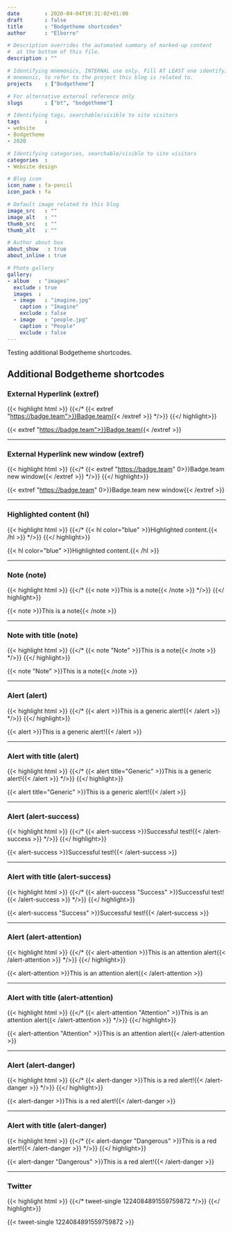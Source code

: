 ```yaml
---
date        : 2020-04-04T10:31:02+01:00
draft       : false
title       : "Bodgetheme shortcodes"
author      : "Elborro"

# Description overrides the automated summary of marked-up content
#  at the bottom of this file.
description : ""

# Identifying mnemonics, INTERNAL use only. Fill AT LEAST one identifying
# mnemonic, to refer to the project this blog is related to.
projects    : ["Bodgetheme"]

# For alternative external reference only
slugs       : ["bt", "bodgetheme"]

# Identifying tags, searchable/visible to site visitors
tags        :
- website
- Bodgetheme
- 2020

# Identifying categories, searchable/visible to site visitors
categories  :
- Website design

# Blog icon
icon_name : fa-pencil
icon_pack : fa

# Default image related to this blog
image_src   : ""
image_alt   : ""
thumb_src   : ""
thumb_alt   : ""

# Author about box
about_show   : true
about_inline : true

# Photo gallery
gallery:
- album   : "images"
  exclude : true
  images  :
  - image   : "imagine.jpg"
    caption : "Imagine"
    exclude : false
  - image   : "people.jpg"
    caption : "People"
    exclude : false
---
```


Testing additional Bodgetheme shortcodes.

<!--more-->

## Additional Bodgetheme shortcodes

### External Hyperlink (extref)

{{< highlight html >}}
{{</* {{< extref "https://badge.team">}}Badge.team{{< /extref >}} */>}}
{{</ highlight>}}

{{< extref "https://badge.team">}}Badge.team{{< /extref >}}

----

### External Hyperlink new window (extref)

{{< highlight html >}}
{{</* {{< extref "https://badge.team" 0>}}Badge.team new window{{< /extref >}} */>}}
{{</ highlight>}}

{{< extref "https://badge.team" 0>}}Badge.team new window{{< /extref >}}

----

### Highlighted content (hl)

{{< highlight html >}}
{{</* {{< hl color="blue" >}}Highlighted content.{{< /hl >}} */>}}
{{</ highlight>}}

{{< hl color="blue" >}}Highlighted content.{{< /hl >}}

----

### Note (note)

{{< highlight html >}}
{{</* {{< note >}}This is a note{{< /note >}} */>}}
{{</ highlight>}}

{{< note >}}This is a note{{< /note >}}

----

### Note with title (note)

{{< highlight html >}}
{{</* {{< note "Note" >}}This is a note{{< /note >}} */>}}
{{</ highlight>}}

{{< note "Note" >}}This is a note{{< /note >}}

----

### Alert (alert)

{{< highlight html >}}
{{</* {{< alert >}}This is a generic alert!{{< /alert >}} */>}}
{{</ highlight>}}

{{< alert >}}This is a generic alert!{{< /alert >}}

----

### Alert with title (alert)

{{< highlight html >}}
{{</* {{< alert title="Generic" >}}This is a generic alert!{{< /alert >}} */>}}
{{</ highlight>}}

{{< alert title="Generic" >}}This is a generic alert!{{< /alert >}}

----

### Alert (alert-success)

{{< highlight html >}}
{{</* {{< alert-success >}}Successful test!{{< /alert-success >}} */>}}
{{</ highlight>}}

{{< alert-success >}}Successful test!{{< /alert-success >}}

----

### Alert with title (alert-success)

{{< highlight html >}}
{{</* {{< alert-success "Success" >}}Successful test!{{< /alert-success >}} */>}}
{{</ highlight>}}

{{< alert-success "Success" >}}Successful test!{{< /alert-success >}}

----

### Alert (alert-attention)

{{< highlight html >}}
{{</* {{< alert-attention >}}This is an attention alert{{< /alert-attention >}} */>}}
{{</ highlight>}}

{{< alert-attention >}}This is an attention alert{{< /alert-attention >}}

----

### Alert with title (alert-attention)

{{< highlight html >}}
{{</* {{< alert-attention "Attention" >}}This is an attention alert{{< /alert-attention >}} */>}}
{{</ highlight>}}

{{< alert-attention "Attention" >}}This is an attention alert{{< /alert-attention >}}

----

### Alert (alert-danger)

{{< highlight html >}}
{{</* {{< alert-danger >}}This is a red alert!{{< /alert-danger >}} */>}}
{{</ highlight>}}

{{< alert-danger >}}This is a red alert!{{< /alert-danger >}}

----

### Alert with title (alert-danger)

{{< highlight html >}}
{{</* {{< alert-danger "Dangerous" >}}This is a red alert!{{< /alert-danger >}} */>}}
{{</ highlight>}}

{{< alert-danger "Dangerous" >}}This is a red alert!{{< /alert-danger >}}

----

### Twitter

{{< highlight html >}}
{{</* tweet-single 1224084891559759872 */>}}
{{</ highlight>}}

{{< tweet-single 1224084891559759872 >}}
